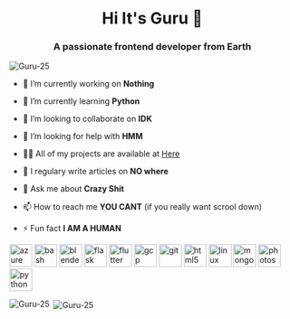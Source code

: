 <h1 align="center">Hi It's Guru 👋</h1>
<h3 align="center">A passionate frontend developer from Earth</h3>

<p align="left"> <img src="https://komarev.com/ghpvc/?username=Guru-25" alt="Guru-25" /> </p>

- 🔭 I’m currently working on **Nothing**

- 🌱 I’m currently learning **Python**

- 👯 I’m looking to collaborate on **IDK**

- 🤝 I’m looking for help with **HMM**

- 👨‍💻 All of my projects are available at [Here](https://github.com/Guru-25?tab=repositories)

- 📝 I regulary write articles on **NO where**

- 💬 Ask me about **Crazy Shit**

- 📫 How to reach me **YOU CANT** (if you really want scrool down)

- ⚡ Fun fact **I AM A HUMAN**

<p align="left"><img src="https://www.vectorlogo.zone/logos/microsoft_azure/microsoft_azure-icon.svg" alt="azure" width="40" height="40"/> <img src="https://www.vectorlogo.zone/logos/gnu_bash/gnu_bash-icon.svg" alt="bash" width="40" height="40"/> <img src="https://download.blender.org/branding/community/blender_community_badge_white.svg" alt="blender" width="40" height="40"/> <img src="https://www.vectorlogo.zone/logos/pocoo_flask/pocoo_flask-icon.svg" alt="flask" width="40" height="40"/> <img src="https://www.vectorlogo.zone/logos/flutterio/flutterio-icon.svg" alt="flutter" width="40" height="40"/> <img src="https://www.vectorlogo.zone/logos/google_cloud/google_cloud-icon.svg" alt="gcp" width="40" height="40"/> <img src="https://www.vectorlogo.zone/logos/git-scm/git-scm-icon.svg" alt="git" width="40" height="40"/> <img src="https://devicons.github.io/devicon/devicon.git/icons/html5/html5-original-wordmark.svg" alt="html5" width="40" height="40"/> <img src="https://devicons.github.io/devicon/devicon.git/icons/linux/linux-original.svg" alt="linux" width="40" height="40"/> <img src="https://devicons.github.io/devicon/devicon.git/icons/mongodb/mongodb-original-wordmark.svg" alt="mongodb" width="40" height="40"/> <img src="https://devicons.github.io/devicon/devicon.git/icons/photoshop/photoshop-plain.svg" alt="photoshop" width="40" height="40"/> <img src="https://devicons.github.io/devicon/devicon.git/icons/python/python-original.svg" alt="python" width="40" height="40"/></p><p><img align="left" src="https://github-readme-stats.vercel.app/api/top-langs/?username=Guru-25&layout=compact&hide=html" alt="Guru-25" /></p>

<p>&nbsp;<img align="center" src="https://github-readme-stats.vercel.app/api?username=Guru-25&show_icons=true" alt="Guru-25" /></p>

